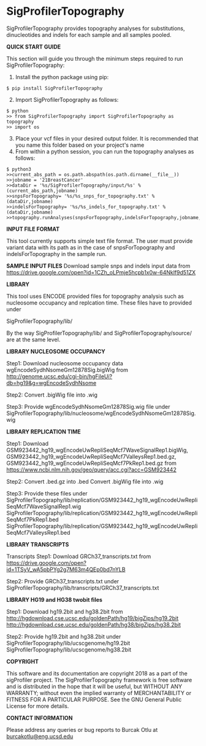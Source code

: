 # SigProfilerTopography
SigProfilerTopography provides topography analyses for substitutions, dinucleotides and indels for each sample and all samples pooled.


**QUICK START GUIDE**

This section will guide you through the minimum steps required to run SigProfilerTopography:
1. Install the python package using pip:
```
$ pip install SigProfilerTopography
```
2. Import SigProfilerTopography as follows:
```
$ python
>> from SigProfilerTopography import SigProfilerTopography as topography
>> import os
```


3. Place your vcf files in your desired output folder. It is recommended that you name this folder based on your project's name
4. From within a python session, you can run the topography analyses as follows:
```
$ python3
>>current_abs_path = os.path.abspath(os.path.dirname(__file__))
>>jobname = '21BreastCancer'
>>dataDir = '%s/SigProfilerTopography/input/%s' %(current_abs_path,jobname)
>>snpsForTopography= '%s/%s_snps_for_topography.txt' %(dataDir,jobname)
>>indelsForTopography= '%s/%s_indels_for_topography.txt' %(dataDir,jobname)
>>topography.runAnalyses(snpsForTopography,indelsForTopography,jobname,'wgEncodeSydhNsomeGm12878Sig.wig','GSM923442_hg19_wgEncodeUwRepliSeqMcf7WaveSignalRep1.wig','GSM923442_hg19_wgEncodeUwRepliSeqMcf7ValleysRep1.bed','GSM923442_hg19_wgEncodeUwRepliSeqMcf7PkRep1.bed')

```


**INPUT FILE FORMAT**

This tool currently supports simple text file format. The user must provide variant data with its path as in the case of snpsForTopography and indelsForTopography in the sample run.

**SAMPLE INPUT FILES**
Download sample snps and indels input data from
https://drive.google.com/open?id=1CZh_oLPmje5hcpb1x0w-64Nklf9d51ZX


**LIBRARY**

This tool uses ENCODE provided files for topography analysis such as nucleosome occupancy and replcation time.
These files have to provided under

SigProfilerTopography/lib/

By the way
SigProfilerTopography/lib/ and SigProfilerTopography/source/ are at the same level.

**LIBRARY NUCLEOSOME OCCUPANCY**

Step1: Download nucleosome occupancy data wgEncodeSydhNsomeGm12878Sig.bigWig from
http://genome.ucsc.edu/cgi-bin/hgFileUi?db=hg19&g=wgEncodeSydhNsome

Step2: Convert .bigWig file into .wig

Step3: Provide wgEncodeSydhNsomeGm12878Sig.wig file under SigProfilerTopography/lib/nucleosome/wgEncodeSydhNsomeGm12878Sig.wig

**LIBRARY REPLICATION TIME**

Step1: Download GSM923442_hg19_wgEncodeUwRepliSeqMcf7WaveSignalRep1.bigWig,
GSM923442_hg19_wgEncodeUwRepliSeqMcf7ValleysRep1.bed.gz,
GSM923442_hg19_wgEncodeUwRepliSeqMcf7PkRep1.bed.gz from
https://www.ncbi.nlm.nih.gov/geo/query/acc.cgi?acc=GSM923442

Step2: Convert .bed.gz into .bed
Convert .bigWig file into .wig

Step3: Provide these files under
SigProfilerTopography/lib/replication/GSM923442_hg19_wgEncodeUwRepliSeqMcf7WaveSignalRep1.wig
SigProfilerTopography/lib/replication/GSM923442_hg19_wgEncodeUwRepliSeqMcf7PkRep1.bed
SigProfilerTopography/lib/replication/GSM923442_hg19_wgEncodeUwRepliSeqMcf7ValleysRep1.bed


**LIBRARY TRANSCRIPTS**

Transcripts
Step1: Download GRCh37_transcripts.txt from
https://drive.google.com/open?id=1TSyV_wA5pbPYg2g7M63m4QEp0bd7nYLB

Step2: Provide GRCh37_transcripts.txt under
SigProfilerTopography/lib/transcripts/GRCh37_transcripts.txt

**LIBRARY HG19 and HG38 twobit files**

Step1: Download hg19.2bit and hg38.2bit from
http://hgdownload.cse.ucsc.edu/goldenPath/hg19/bigZips/hg19.2bit
http://hgdownload.cse.ucsc.edu/goldenPath/hg38/bigZips/hg38.2bit


Step2: Provide hg19.2bit and hg38.2bit under
SigProfilerTopography/lib/ucscgenome/hg19.2bit
SigProfilerTopography/lib/ucscgenome/hg38.2bit


**COPYRIGHT**

This software and its documentation are copyright 2018 as a part of the sigProfiler project. The SigProfilerTopography framework is free software and is distributed in the hope that it will be useful, but WITHOUT ANY WARRANTY; without even the implied warranty of MERCHANTABILITY or FITNESS FOR A PARTICULAR PURPOSE.  See the GNU General Public License for more details.

**CONTACT INFORMATION**

Please address any queries or bug reports to Burcak Otlu at burcakotlu@eng.ucsd.edu
